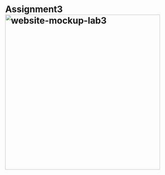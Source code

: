 # Assignment3<img width="492" alt="website-mockup-lab3" src="https://github.com/erenyamic/Assignment3/assets/73984477/7a10c365-6d2d-412e-8bf7-2e2b0e47f44a">
